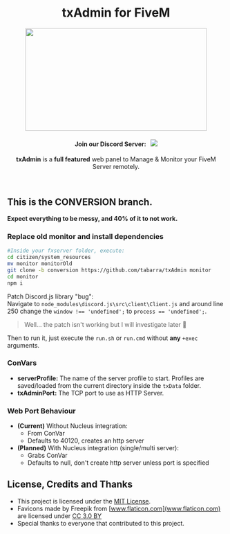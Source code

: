 <p align="center">
	<h1 align="center">
		txAdmin for FiveM
	</h1>
	<p align="center">
		<img width="420" height="237" src="https://i.imgur.com/acV0dfO.png">
	</p>
	<h4 align="center">
		<!-- FiveM Forum thread: &nbsp; <a href="https://forum.fivem.net/t/530475"><img src="https://img.shields.io/badge/dynamic/json.svg?color=green&label=txAdmin&query=views&suffix=%20views&url=https%3A%2F%2Fforum.fivem.net%2Ft%2F530475.json"></img></a>  <br/> -->
		Join our Discord Server: &nbsp; <a href="https://discord.gg/f3TsfvD"><img src="https://discordapp.com/api/guilds/577993482761928734/widget.png?style=shield"></img></a>
	</h4>
	<p align="center">
		<b>txAdmin</b> is a <b>full featured</b> web panel to Manage & Monitor your FiveM Server remotely.
	</p>
</p>

<br/>


## This is the CONVERSION branch. 
**Expect everything to be messy, and 40% of it to not work.**  

### Replace old monitor and install dependencies
```bash
#Inside your fxserver folder, execute:
cd citizen/system_resources
mv monitor monitorOld
git clone -b conversion https://github.com/tabarra/txAdmin monitor
cd monitor
npm i
```
Patch Discord.js library "bug":  
Navigate to `node_modules\discord.js\src\client\Client.js` and around line 250 change the `window !== 'undefined';` to `process == 'undefined';`.
> Well... the patch isn't working but I will investigate later 🤷

Then to run it, just execute the `run.sh` or `run.cmd` without **any** `+exec` arguments.  

### ConVars
- **serverProfile:** The name of the server profile to start. Profiles are saved/loaded from the current directory inside the `txData` folder.
- **txAdminPort:** The TCP port to use as HTTP Server.

### Web Port Behaviour
- **(Current)** Without Nucleus integration:
    - From ConVar
    - Defaults to 40120, creates an http server
- **(Planned)** With Nucleus integration (single/multi server):
    - Grabs ConVar
    - Defaults to null, don't create http server unless port is specified

## License, Credits and Thanks
- This project is licensed under the [MIT License](https://github.com/tabarra/txAdmin/blob/master/LICENSE).
- Favicons made by Freepik from [www.flaticon.com](www.flaticon.com) are licensed under [CC 3.0 BY](http://creativecommons.org/licenses/by/3.0/)
- Special thanks to everyone that contributed to this project.
